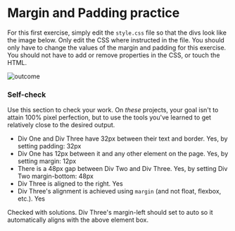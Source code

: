 # Margin and Padding practice

For this first exercise, simply edit the `style.css` file so that the divs look like the image below. Only edit the CSS where instructed in the file.  You should only have to change the values of the margin and padding for this exercise. You should not have to add or remove properties in the CSS, or touch the HTML.

![outcome](./desired-outcome.png)

### Self-check 
Use this section to check your work. On _these_ projects, your goal isn't to attain 100% pixel perfection, but to use the tools you've learned to get relatively close to the desired output.

- Div One and Div Three have 32px between their text and border.
Yes, by setting padding: 32px
- Div One has 12px between it and any other element on the page.
Yes, by setting margin: 12px
- There is a 48px gap between Div Two and Div Three.
Yes, by setting Div Two margin-bottom: 48px
- Div Three is aligned to the right.
Yes
- Div Three's alignment is achieved using `margin` (and not float, flexbox, etc.).
Yes

Checked with solutions.
Div Three's margin-left should set to auto so it automatically aligns with the above element box.